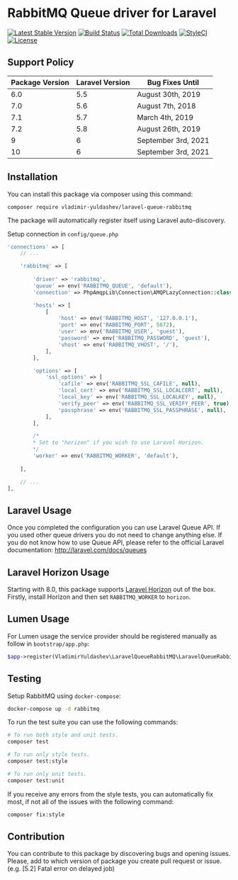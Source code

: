 RabbitMQ Queue driver for Laravel
======================
[![Latest Stable Version](https://poser.pugx.org/vladimir-yuldashev/laravel-queue-rabbitmq/v/stable?format=flat-square)](https://packagist.org/packages/vladimir-yuldashev/laravel-queue-rabbitmq)
[![Build Status](https://img.shields.io/travis/vyuldashev/laravel-queue-rabbitmq.svg?style=flat-square)](https://travis-ci.org/vyuldashev/laravel-queue-rabbitmq)
[![Total Downloads](https://poser.pugx.org/vladimir-yuldashev/laravel-queue-rabbitmq/downloads?format=flat-square)](https://packagist.org/packages/vladimir-yuldashev/laravel-queue-rabbitmq)
[![StyleCI](https://styleci.io/repos/14976752/shield)](https://styleci.io/repos/14976752)
[![License](https://poser.pugx.org/vladimir-yuldashev/laravel-queue-rabbitmq/license?format=flat-square)](https://packagist.org/packages/vladimir-yuldashev/laravel-queue-rabbitmq)

## Support Policy

| Package Version | Laravel Version | Bug Fixes Until     |
|-----------------|-----------------|---------------------|
| 6.0             | 5.5             | August 30th, 2019   |
| 7.0             | 5.6             | August 7th, 2018    |
| 7.1             | 5.7             | March 4th, 2019     |
| 7.2             | 5.8             | August 26th, 2019   |
| 9               | 6               | September 3rd, 2021 |
| 10              | 6               | September 3rd, 2021 |

## Installation

You can install this package via composer using this command:

```
composer require vladimir-yuldashev/laravel-queue-rabbitmq
```

The package will automatically register itself using Laravel auto-discovery.

Setup connection in `config/queue.php`

```php
'connections' => [
    // ...

    'rabbitmq' => [
    
        'driver' => 'rabbitmq',
        'queue' => env('RABBITMQ_QUEUE', 'default'),
        'connection' => PhpAmqpLib\Connection\AMQPLazyConnection::class,

        'hosts' => [
            [
                'host' => env('RABBITMQ_HOST', '127.0.0.1'),
                'port' => env('RABBITMQ_PORT', 5672),
                'user' => env('RABBITMQ_USER', 'guest'),
                'password' => env('RABBITMQ_PASSWORD', 'guest'),
                'vhost' => env('RABBITMQ_VHOST', '/'),
            ],
        ],

        'options' => [
            'ssl_options' => [
                'cafile' => env('RABBITMQ_SSL_CAFILE', null),
                'local_cert' => env('RABBITMQ_SSL_LOCALCERT', null),
                'local_key' => env('RABBITMQ_SSL_LOCALKEY', null),
                'verify_peer' => env('RABBITMQ_SSL_VERIFY_PEER', true),
                'passphrase' => env('RABBITMQ_SSL_PASSPHRASE', null),
            ],
        ],

        /*
        * Set to "horizon" if you wish to use Laravel Horizon.
        */
        'worker' => env('RABBITMQ_WORKER', 'default'),
        
    ],

    // ...    
],
```

## Laravel Usage

Once you completed the configuration you can use Laravel Queue API. If you used other queue drivers you do not need to change anything else. If you do not know how to use Queue API, please refer to the official Laravel documentation: http://laravel.com/docs/queues

## Laravel Horizon Usage

Starting with 8.0, this package supports [Laravel Horizon](http://horizon.laravel.com) out of the box. Firstly, install Horizon and then set `RABBITMQ_WORKER` to `horizon`.

## Lumen Usage

For Lumen usage the service provider should be registered manually as follow in `bootstrap/app.php`:

```php
$app->register(VladimirYuldashev\LaravelQueueRabbitMQ\LaravelQueueRabbitMQServiceProvider::class);
```

## Testing

Setup RabbitMQ using `docker-compose`:

```bash
docker-compose up -d rabbitmq
```

To run the test suite you can use the following commands:

```bash
# To run both style and unit tests.
composer test

# To run only style tests.
composer test:style

# To run only unit tests.
composer test:unit
```

If you receive any errors from the style tests, you can automatically fix most,
if not all of the issues with the following command:

```bash
composer fix:style
```

## Contribution

You can contribute to this package by discovering bugs and opening issues. Please, add to which version of package you create pull request or issue. (e.g. [5.2] Fatal error on delayed job)
